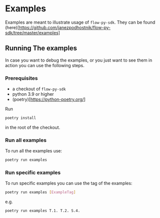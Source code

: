 # Examples

Examples are meant to illustrate usage of `flow-py-sdk`. They can be found (here)[https://github.com/janezpodhostnik/flow-py-sdk/tree/master/examples]


## Running The examples

In case you want to debug the examples, or you just want to see them in action you can use the following steps.

### Prerequisites


- a checkout of `flow-py-sdk`
- python 3.9 or higher
- (poetry)[https://python-poetry.org/]

Run 

```sh
poetry install
``` 

in the root of the checkout.

### Run all examples

To run all the examples use:

```sh
poetry run examples
```


### Run specific examples

To run specific examples you can use the tag of the examples:

```sh
poetry run examples [ExampleTag]
```

e.g.

```sh
poetry run examples T.1. T.2. S.4.
```
